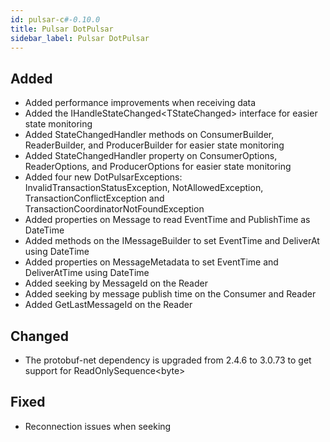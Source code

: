 ```yaml
---
id: pulsar-c#-0.10.0
title: Pulsar DotPulsar
sidebar_label: Pulsar DotPulsar
---
```

 

## Added

- Added performance improvements when receiving data
- Added the IHandleStateChanged\<TStateChanged\> interface for easier state monitoring
- Added StateChangedHandler methods on ConsumerBuilder, ReaderBuilder, and ProducerBuilder for easier state monitoring
- Added StateChangedHandler property on ConsumerOptions, ReaderOptions, and ProducerOptions for easier state monitoring
- Added four new DotPulsarExceptions: InvalidTransactionStatusException, NotAllowedException, TransactionConflictException and TransactionCoordinatorNotFoundException
- Added properties on Message to read EventTime and PublishTime as DateTime
- Added methods on the IMessageBuilder to set EventTime and DeliverAt using DateTime
- Added properties on MessageMetadata to set EventTime and DeliverAtTime using DateTime
- Added seeking by MessageId on the Reader
- Added seeking by message publish time on the Consumer and Reader
- Added GetLastMessageId on the Reader

## Changed

- The protobuf-net dependency is upgraded from 2.4.6 to 3.0.73 to get support for ReadOnlySequence\<byte\>

## Fixed

- Reconnection issues when seeking


